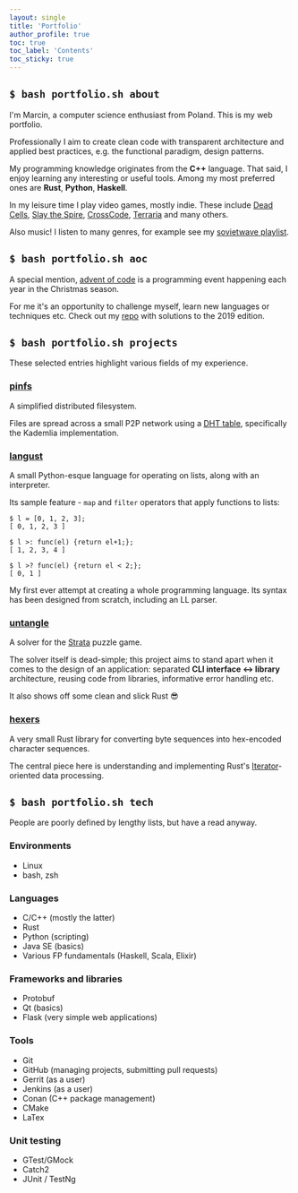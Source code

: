```yaml
---
layout: single
title: 'Portfolio'
author_profile: true
toc: true
toc_label: 'Contents'
toc_sticky: true
---
```

## `$ bash portfolio.sh about`

I'm Marcin, a computer science enthusiast from Poland. This is my web portfolio.

<i class="fas fa-user-astronaut"></i>
Professionally I aim to create clean code with transparent architecture and applied best practices,
e.g. the functional paradigm, design patterns.

<i class="fas fa-code"></i>
My programming knowledge originates from the **C++** language. That said, I enjoy learning any interesting or useful tools.
Among my most preferred ones are **Rust**, **Python**, **Haskell**.

<i class="fas fa-gamepad"></i>
In my leisure time I play video games, mostly indie.
These include [Dead Cells](https://dead-cells.com/), [Slay the Spire](https://www.megacrit.com/),
[CrossCode](http://www.cross-code.com/en/home), [Terraria](http://terraria.org/) and many others.

<i class="fas fa-music"></i>
Also music! I listen to many genres, for example see my
[<i class="fab fa-spotify"></i> sovietwave playlist](https://open.spotify.com/playlist/4VeiwlzZcdkjeimX6fd5CS?si=eKGrlopwRfyJOY8xyOHdnw).

## `$ bash portfolio.sh aoc`

A special mention, [advent of code](https://adventofcode.com/) is a programming event happening each year in the Christmas season.

For me it's an opportunity to challenge myself, learn new languages or techniques etc.
Check out my [<i class="fab fa-github"></i> repo](https://github.com/tranzystorek-io/aoc2019) with solutions to the 2019 edition.

## `$ bash portfolio.sh projects`

These selected entries highlight various fields of my experience.

### <i class="icon-cplusplus"></i> [pinfs](https://gitlab.com/Tranzystorek/pinfs)

A simplified distributed filesystem.

Files are spread across a small P2P network using a [DHT table](https://en.wikipedia.org/wiki/Distributed_hash_table),
specifically the Kademlia implementation.

### <i class="icon-cplusplus"></i> [langust](https://gitlab.com/Tranzystorek/langust)

A small Python-esque language for operating on lists, along with an interpreter.

Its sample feature - `map` and `filter` operators that apply functions to lists:

```console
$ l = [0, 1, 2, 3];
[ 0, 1, 2, 3 ]

$ l >: func(el) {return el+1;};
[ 1, 2, 3, 4 ]

$ l >? func(el) {return el < 2;};
[ 0, 1 ]
```

My first ever attempt at creating a whole programming language.
Its syntax has been designed from scratch, including an LL parser.

### <i class="icon-rust"></i> [untangle](https://github.com/tranzystorek-io/untangle)

A solver for the [Strata](https://store.steampowered.com/app/286380/Strata/) puzzle game.

The solver itself is dead-simple; this project aims to stand apart when it comes to
the design of an application: separated **CLI interface <-> library** architecture,
reusing code from libraries, informative error handling etc.

It also shows off some clean and slick Rust :sunglasses:

### <i class="icon-rust"></i> [hexers](https://github.com/tranzystorek-io/hexers)

A very small Rust library for converting byte sequences into hex-encoded character sequences.

The central piece here is understanding and implementing Rust's
[Iterator](https://doc.rust-lang.org/std/iter/trait.Iterator.html)-oriented data processing.

## `$ bash portfolio.sh tech`

People are poorly defined by lengthy lists, but have a read anyway.

### Environments

* <i class="fab fa-linux"></i> Linux
* <i class="icon-shell"></i> bash, zsh

### Languages

* <i class="icon-cplusplus"></i> C/C++ (mostly the latter)
* <i class="icon-rust"></i> Rust
* <i class="icon-python"></i> Python (scripting)
* <i class="icon-java-bold"></i> Java SE (basics)
* <i class="icon-haskell"></i> Various FP fundamentals (Haskell, Scala, Elixir)

### Frameworks and libraries

* Protobuf
* Qt (basics)
* Flask (very simple web applications)

### Tools

* <i class="icon-git"></i> Git
* <i class="fab fa-github"></i> GitHub (managing projects, submitting pull requests)
* Gerrit (as a user)
* <i class="fab fa-jenkins"></i> Jenkins (as a user)
* Conan (C++ package management)
* CMake
* LaTex

### Unit testing

* GTest/GMock
* Catch2
* JUnit / TestNg
